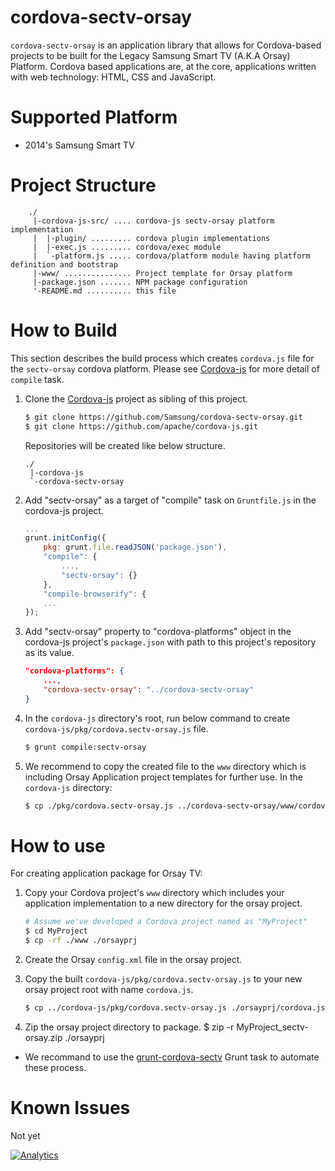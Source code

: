 # cordova-sectv-orsay
`cordova-sectv-orsay` is an application library that allows for Cordova-based projects to be built for the Legacy Samsung Smart TV (A.K.A Orsay) Platform.
Cordova based applications are, at the core, applications written with web technology: HTML, CSS and JavaScript.

# Supported Platform
* 2014's Samsung Smart TV

# Project Structure
```
    ./
     |-cordova-js-src/ .... cordova-js sectv-orsay platform implementation
     |  |-plugin/ ......... cordova plugin implementations
     |  |-exec.js ......... cordova/exec module
     |  `-platform.js ..... cordova/platform module having platform definition and bootstrap
     |-www/ ............... Project template for Orsay platform
     |-package.json ....... NPM package configuration
     '-README.md .......... this file
```

# How to Build
This section describes the build process which creates `cordova.js` file for the `sectv-orsay` cordova platform.
Please see [Cordova-js](http://github.com/apache/cordova-js) for more detail of `compile` task.

1. Clone the [Cordova-js](http://github.com/apache/cordova-js) project as sibling of this project.
    ```sh
    $ git clone https://github.com/Samsung/cordova-sectv-orsay.git
    $ git clone https://github.com/apache/cordova-js.git
    ```
    
    Repositories will be created like below structure.
    ```
    ./
     |-cordova-js
     `-cordova-sectv-orsay
    ```

2. Add "sectv-orsay" as a target of "compile" task on `Gruntfile.js` in the cordova-js project.
    ```js
    ...
    grunt.initConfig({
        pkg: grunt.file.readJSON('package.json'),
        "compile": {
            ...,
            "sectv-orsay": {}
        },
        "compile-browserify": {
        ...
    });
    ```

3. Add "sectv-orsay" property to "cordova-platforms" object in the cordova-js project's `package.json` with path to this project's repository as its value.
    ```JSON
    "cordova-platforms": {
        ...,
        "cordova-sectv-orsay": "../cordova-sectv-orsay"
    }
    ```

4. In the `cordova-js` directory's root, run below command to create `cordova-js/pkg/cordova.sectv-orsay.js` file.
    ```sh
    $ grunt compile:sectv-orsay
    ```

5. We recommend to copy the created file to the `www` directory which is including Orsay Application project templates for further use. In the `cordova-js` directory:
    ```sh
    $ cp ./pkg/cordova.sectv-orsay.js ../cordova-sectv-orsay/www/cordova.js
    ```

# How to use
For creating application package for Orsay TV:

1. Copy your Cordova project's `www` directory which includes your application implementation to a new directory for the orsay project.
    ```sh
    # Assume we've developed a Cordova project named as "MyProject"
    $ cd MyProject
    $ cp -rf ./www ./orsayprj
    ```
    
2. Create the Orsay `config.xml` file in the orsay project.
3. Copy the built `cordova-js/pkg/cordova.sectv-orsay.js` to your new orsay project root with name `cordova.js`.
    ```sh
    $ cp ../cordova-js/pkg/cordova.sectv-orsay.js ./orsayprj/cordova.js
    ```

4. Zip the orsay project directory to package.
    $ zip -r MyProject_sectv-orsay.zip ./orsayprj

* We recommand to use the [grunt-cordova-sectv](http://github.com/Samsung/grunt-cordova-sectv) Grunt task to automate these process.

# Known Issues
Not yet

[![Analytics](https://ga-beacon.appspot.com/UA-70262254-1/cordova-sectv-orsay/README)](https://github.com/igrigorik/ga-beacon)
